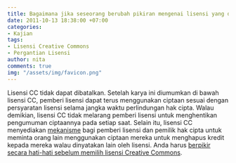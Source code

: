 ```yaml
---
title: Bagaimana jika seseorang berubah pikiran mengenai lisensi yang digunakan?
date: 2011-10-13 18:38:00 +07:00
categories:
- Kajian
tags:
- Lisensi Creative Commons
- Pergantian Lisensi
author: nita
comments: true
img: "/assets/img/favicon.png"
---
```


Lisensi CC tidak dapat dibatalkan. Setelah karya ini diumumkan di bawah lisensi CC, pemberi lisensi dapat terus menggunakan ciptaan sesuai dengan persyaratan lisensi selama jangka waktu perlindungan hak cipta. Walau demikian, lisensi CC tidak melarang pemberi lisensi untuk menghentikan pengumuman ciptaannya pada setiap saat. Selain itu, lisensi CC menyediakan [mekanisme](http://creativecommons.or.id/faq/#Bagaimana_jika_saya_tidak_suka_cara_seseorang_menggunakan_ciptaan_berlisensi_Creative_Commons_saya.3F) bagi pemberi lisensi dan pemilik hak cipta untuk meminta orang lain menggunakan ciptaan mereka untuk menghapus kredit kepada mereka walau dinyatakan lain oleh lisensi. Anda harus [berpikir secara hati-hati sebelum memilih lisensi Creative Commons](http://wiki.creativecommons.org/Before_Licensing).
